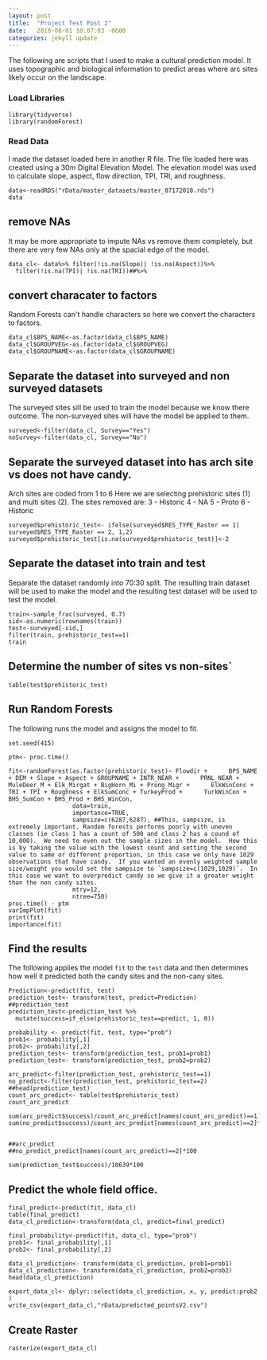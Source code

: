 ```yaml
---
layout: post
title:  "Project Test Post 2"
date:   2018-08-01 10:07:03 -0600
categories: jekyll update
---
```


The following are scripts that I used to make a cultural prediction model.  It uses topographic and biological information to predict areas where arc sites likely occur on the landscape.

### Load Libraries

```{r}
library(tidyverse)
library(randomForest)
```
### Read Data
I made the dataset loaded here in another R file. The file loaded here was created using a 30m Digital Elevation Model.  The elevation model was used to calculate slope, aspect, flow direction, TPI, TRI, and roughness.  
```{r}
data<-readRDS("rData/master_datasets/master_07172018.rds")
data
```

## remove NAs
It may be more appropriate to impute NAs vs remove them completely, but there are very few NAs only at the spacial edge of the model.
```{r}
data_cl<- data%>% filter(!is.na(Slope)| !is.na(Aspect))%>%
  filter(!is.na(TPI)| !is.na(TRI))##%>%
```


## convert characater to factors
Random Forests can't handle characters so here we convert the characters to factors.
```{r}
data_cl$BPS_NAME<-as.factor(data_cl$BPS_NAME)
data_cl$GROUPVEG<-as.factor(data_cl$GROUPVEG)
data_cl$GROUPNAME<-as.factor(data_cl$GROUPNAME)
```

## Separate the dataset into surveyed and non surveyed datasets
The surveyed sites sill be used to train the model because we know there outcome.  The non-surveyed sites will have the model be applied to them.
```{r}
surveyed<-filter(data_cl, Survey=="Yes")
noSurvey<-filter(data_cl, Survey=="No")
```

## Separate the surveyed dataset into has arch site vs does not have candy.
Arch sites are coded from 1 to 6
Here we are selecting prehistoric sites (1) and multi sites (2).
The sites removed are:
3 - Historic
4 - NA
5 - Proto
6 - Historic
```{r}
surveyed$prehistoric_test<- ifelse(surveyed$RES_TYPE_Raster == 1| surveyed$RES_TYPE_Raster == 2, 1,2)
surveyed$prehistoric_test[is.na(surveyed$prehistoric_test)]<-2
```

## Separate the dataset into train and test
Separate the dataset randomly into 70:30 split.  The resulting train dataset will be used to make the model and the resulting test dataset will be used to test the model.
```{r}
train<-sample_frac(surveyed, 0.7)
sid<-as.numeric(rownames(train))
test<-surveyed[-sid,]
filter(train, prehistoric_test==1)
train
```


## Determine the number of sites vs non-sites`
```{r}
table(test$prehistoric_test)
```

## Run Random Forests
The following runs the model and assigns the model to fit.
```{r}
set.seed(415)

ptm<- proc.time()

fit<-randomForest(as.factor(prehistoric_test)~ Flowdir +      BPS_NAME + DEM + Slope + Aspect + GROUPNAME + INTR_NEAR +      PRNL_NEAR + MuleDeer_M + Elk_Mirgat + BigHorn_Mi + Prong_Migr +      ElkWinConc + TRI + TPI + Roughness + ElkSumConc + TurkeyProd +      TurkWinCon + BHS_SumCon + BHS_Prod + BHS_WinCon,
                  data=train,
                  importance=TRUE,
                  sampsize=c(6287,6287), ##This, sampsize, is extremely important. Random forests performs poorly with uneven classes (ie class 1 has a count of 500 and class 2 has a cound of 10,000).  We need to even out the sample sizes in the model.  How this is by taking the value with the lowest count and setting the second value to same or different proportion, in this case we only have 1029 observations that have candy.  If you wanted an evenly weighted sample size/weight you would set the sampsize to `sampsize=c(1029,1029)`.  In this case we want to overpredict candy so we give it a greater weight than the non candy sites.
                  mtry=12,
                  ntree=750)
proc.time() - ptm
varImpPlot(fit)
print(fit)
importance(fit)
```


## Find the results
The following applies the model `fit` to the `test` data and then determines how well it predicted both the candy sites and the non-cany sites.
```{r}
Prediction<-predict(fit, test)
prediction_test<- transform(test, predict=Prediction)
##prediction_test
prediction_test<-prediction_test %>%
  mutate(success=if_else(prehistoric_test==predict, 1, 0))

probability <- predict(fit, test, type="prob")
prob1<- probability[,1]
prob2<- probability[,2]
prediction_test<- transform(prediction_test, prob1=prob1)
prediction_test<- transform(prediction_test, prob2=prob2)

arc_predict<-filter(prediction_test, prehistoric_test==1)
no_predict<-filter(prediction_test, prehistoric_test==2)
##head(prediction_test)
count_arc_predict<- table(test$prehistoric_test)
count_arc_predict

sum(arc_predict$success)/count_arc_predict[names(count_arc_predict)==1]*100
sum(no_predict$success)/count_arc_predict[names(count_arc_predict)==2]*100


##arc_predict
##no_predict_predict[names(count_arc_predict)==2]*100

sum(prediction_test$success)/10639*100
```


## Predict the whole field office.
```{r}
final_predict<-predict(fit, data_cl)
table(final_predict)
data_cl_prediction<-transform(data_cl, predict=final_predict)

final_probability<-predict(fit, data_cl, type="prob")
prob1<- final_probability[,1]
prob2<- final_probability[,2]

data_cl_prediction<- transform(data_cl_prediction, prob1=prob1)
data_cl_prediction<- transform(data_cl_prediction, prob2=prob2)
head(data_cl_prediction)
```


```{r}
export_data_cl<- dplyr::select(data_cl_prediction, x, y, predict:prob2 )
write_csv(export_data_cl,"rData/predicted_pointsV2.csv")
```

## Create Raster
```{r}
rasterize(export_data_cl)
```
